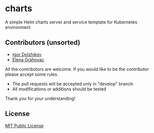 # charts
A simple Helm charts server and service template for Kubernetes environment

## Contributors (unsorted)

- [Igor Dolzhikov](https://github.com/takama)
- [Elena Grahovac](https://github.com/rumyantseva)

All the contributors are welcome. If you would like to be the contributor please accept some rules.
- The pull requests will be accepted only in "develop" branch
- All modifications or additions should be tested

Thank you for your understanding!

## License

[MIT Public License](https://github.com/takama/charts/blob/master/LICENSE)
